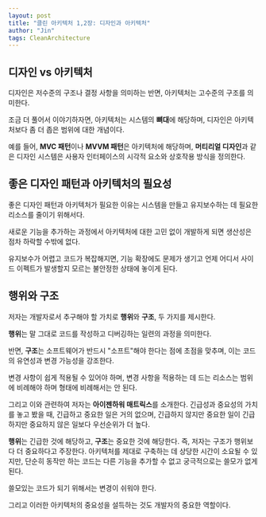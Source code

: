 ```yaml
---
layout: post
title: "클린 아키텍처 1,2장: 디자인과 아키텍처"
author: "Jin"
tags: CleanArchitecture
---
```


## 디자인 vs 아키텍처

디자인은 저수준의 구조나 결정 사항을 의미하는 반면, 아키텍처는 고수준의 구조를 의미한다. 

조금 더 풀어서 이야기하자면, 아키텍처는 시스템의 **뼈대**에 해당하며, 디자인은 아키텍처보다 좀 더 좁은 범위에 대한 개념이다.

예를 들어, **MVC 패턴**이나 **MVVM 패턴**은 아키텍처에 해당하며, **머티리얼 디자인**과 같은 디자인 시스템은 사용자 인터페이스의 시각적 요소와 상호작용 방식을 정의한다.

## 좋은 디자인 패턴과 아키텍처의 필요성

좋은 디자인 패턴과 아키텍처가 필요한 이유는 시스템을 만들고 유지보수하는 데 필요한 리소스를 줄이기 위해서다. 

새로운 기능을 추가하는 과정에서 아키텍처에 대한 고민 없이 개발하게 되면 생산성은 점차 하락할 수밖에 없다. 

유지보수가 어렵고 코드가 복잡해지면, 기능 확장에도 문제가 생기고 언제 어디서 사이드 이펙트가 발생할지 모르는 불안정한 상태에 놓이게 된다.

## 행위와 구조

저자는 개발자로서 추구해야 할 가치로 **행위**와 **구조**, 두 가지를 제시한다. 

**행위**는 말 그대로 코드를 작성하고 디버깅하는 일련의 과정을 의미한다. 

반면, **구조**는 소프트웨어가 반드시 "소프트"해야 한다는 점에 초점을 맞추며, 이는 코드의 유연성과 변경 가능성을 강조한다.

변경 사항이 쉽게 적용될 수 있어야 하며, 변경 사항을 적용하는 데 드는 리소스는 범위에 비례해야 하며 형태에 비례해서는 안 된다. 

그리고 이와 관련하여 저자는 **아이젠하워 매트릭스**를 소개한다. 긴급성과 중요성의 가치를 놓고 봤을 때, 긴급하고 중요한 일은 거의 없으며, 긴급하지 않지만 중요한 일이 긴급하지만 중요하지 않은 일보다 우선순위가 더 높다.

**행위**는 긴급한 것에 해당하고, **구조**는 중요한 것에 해당한다. 즉, 저자는 구조가 행위보다 더 중요하다고 주장한다. 아키텍처를 제대로 구축하는 데 상당한 시간이 소요될 수 있지만, 단순히 동작만 하는 코드는 다른 기능을 추가할 수 없고 궁극적으로는 쓸모가 없게 된다.

쓸모있는 코드가 되기 위해서는 변경이 쉬워야 한다.

그리고 이러한 아키텍처의 중요성을 설득하는 것도 개발자의 중요한 역할이다.
